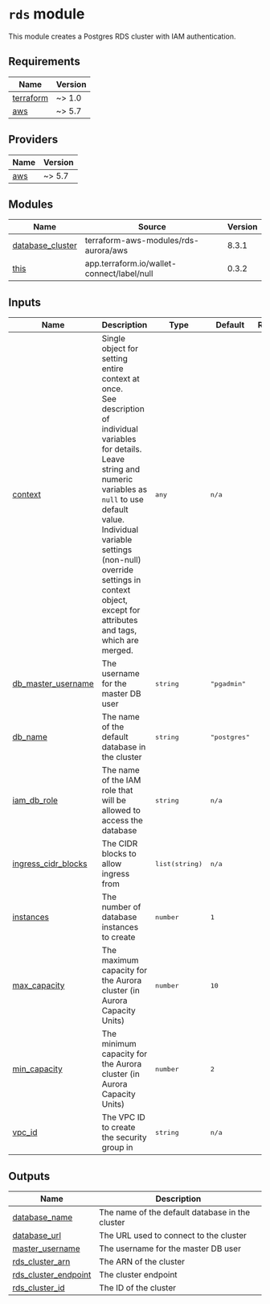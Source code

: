 # `rds` module

This module creates a Postgres RDS cluster with IAM authentication.

<!-- BEGIN_TF_DOCS -->

## Requirements

| Name | Version |
|------|---------|
| <a name="requirement_terraform"></a> [terraform](#requirement\_terraform) | ~> 1.0 |
| <a name="requirement_aws"></a> [aws](#requirement\_aws) | ~> 5.7 |
## Providers

| Name | Version |
|------|---------|
| <a name="provider_aws"></a> [aws](#provider\_aws) | ~> 5.7 |
## Modules

| Name | Source | Version |
|------|--------|---------|
| <a name="module_database_cluster"></a> [database\_cluster](#module\_database\_cluster) | terraform-aws-modules/rds-aurora/aws | 8.3.1 |
| <a name="module_this"></a> [this](#module\_this) | app.terraform.io/wallet-connect/label/null | 0.3.2 |

## Inputs
| Name | Description | Type | Default | Required |
|------|-------------|------|---------|:--------:|
| <a name="input_context"></a> [context](#input\_context) | Single object for setting entire context at once.<br>See description of individual variables for details.<br>Leave string and numeric variables as `null` to use default value.<br>Individual variable settings (non-null) override settings in context object,<br>except for attributes and tags, which are merged. |  <pre lang="json">any</pre> |  <pre lang="json">n/a</pre> |  yes |
| <a name="input_db_master_username"></a> [db\_master\_username](#input\_db\_master\_username) | The username for the master DB user |  <pre lang="json">string</pre> |  <pre lang="json">"pgadmin"</pre> |  no |
| <a name="input_db_name"></a> [db\_name](#input\_db\_name) | The name of the default database in the cluster |  <pre lang="json">string</pre> |  <pre lang="json">"postgres"</pre> |  no |
| <a name="input_iam_db_role"></a> [iam\_db\_role](#input\_iam\_db\_role) | The name of the IAM role that will be allowed to access the database |  <pre lang="json">string</pre> |  <pre lang="json">n/a</pre> |  yes |
| <a name="input_ingress_cidr_blocks"></a> [ingress\_cidr\_blocks](#input\_ingress\_cidr\_blocks) | The CIDR blocks to allow ingress from |  <pre lang="json">list(string)</pre> |  <pre lang="json">n/a</pre> |  yes |
| <a name="input_instances"></a> [instances](#input\_instances) | The number of database instances to create |  <pre lang="json">number</pre> |  <pre lang="json">1</pre> |  no |
| <a name="input_max_capacity"></a> [max\_capacity](#input\_max\_capacity) | The maximum capacity for the Aurora cluster (in Aurora Capacity Units) |  <pre lang="json">number</pre> |  <pre lang="json">10</pre> |  no |
| <a name="input_min_capacity"></a> [min\_capacity](#input\_min\_capacity) | The minimum capacity for the Aurora cluster (in Aurora Capacity Units) |  <pre lang="json">number</pre> |  <pre lang="json">2</pre> |  no |
| <a name="input_vpc_id"></a> [vpc\_id](#input\_vpc\_id) | The VPC ID to create the security group in |  <pre lang="json">string</pre> |  <pre lang="json">n/a</pre> |  yes |
## Outputs

| Name | Description |
|------|-------------|
| <a name="output_database_name"></a> [database\_name](#output\_database\_name) | The name of the default database in the cluster |
| <a name="output_database_url"></a> [database\_url](#output\_database\_url) | The URL used to connect to the cluster |
| <a name="output_master_username"></a> [master\_username](#output\_master\_username) | The username for the master DB user |
| <a name="output_rds_cluster_arn"></a> [rds\_cluster\_arn](#output\_rds\_cluster\_arn) | The ARN of the cluster |
| <a name="output_rds_cluster_endpoint"></a> [rds\_cluster\_endpoint](#output\_rds\_cluster\_endpoint) | The cluster endpoint |
| <a name="output_rds_cluster_id"></a> [rds\_cluster\_id](#output\_rds\_cluster\_id) | The ID of the cluster |


<!-- END_TF_DOCS -->
